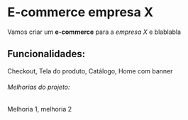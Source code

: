 # E-commerce empresa X

Vamos criar um **e-commerce** para a *empresa X* e blablabla

## Funcionalidades:

Checkout, Tela do produto, Catálogo, Home com banner

###### Melhorias do projeto:

Melhoria 1, melhoria 2